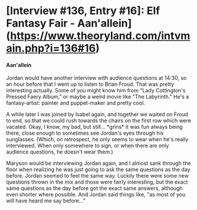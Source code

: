 # [Interview #136, Entry #16]: Elf Fantasy Fair - Aan'allein](https://www.theoryland.com/intvmain.php?i=136#16)

#### Aan'allein

Jordan would have another interview with audience questions at 14:30, so an hour before that I went up to listen to Brian Froud. That was pretty interesting actually. Some of you might know him from "Lady Cottington's Pressed Faery Album," or maybe a weird movie like "The Labyrinth." He's a fantasy-artist: painter and puppet-maker and pretty cool.

A while later I was joined by Isabel again, and together we waited on Froud to end, so that we could rush towards the chairs on the first row which were vacated. Okay, I know, my bad, but still... \*grins\* it was fun always being there, close enough to sometimes see Jordan's eyes through his sunglasses. (Which, on retrospect, he only seems to wear when he's really interviewed. When only somewhere to sign, or when there are only audience questions, he doesn't wear them.)

Maryson would be interviewing Jordan again, and I almost sank through the floor when realizing he was just going to ask the same questions as the day before. Jordan seemed to feel the same way. Luckily there were some new questions thrown in the mix and those were fairly interesting, but the exact same questions as the day before got the exact same answers, although even shorter where possible. And Jordan said things like, "as most of you will have heard me say before..."

